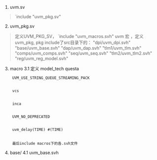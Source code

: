 1. uvm.sv
> `include "uvm_pkg.sv"
2. uvm_pkg.sv
> 定义UVM_PKG_SV， `include "uvm_macros.svh" uvm 宏 ，定义uvm_pkg, pkg include了src目录下的：
    "dpi/uvm_dpi.svh"
    "base/uvm_base.svh"
    "dap/uvm_dap.svh"
    "tlm1/uvm_tlm.svh"
    "comps/uvm_comps.svh"
    "seq/uvm_seq.svh"
    "tlm2/uvm_tlm2.svh"
    "reg/uvm_reg_model.svh"
3. macro
  3.1  定义 model_tech
        questa
        
        
        UVM_USE_STRING_QUEUE_STREAMING_PACK
        
        
        vcs
        
        
        inca
        
        
        UVM_NO_DEPRECATED
        
        
        uvm_delay(TIME) #(TIME)
        
        
        最后include macros下的各.svh文件
        
5. base/
  4.1 uvm_base.svh
